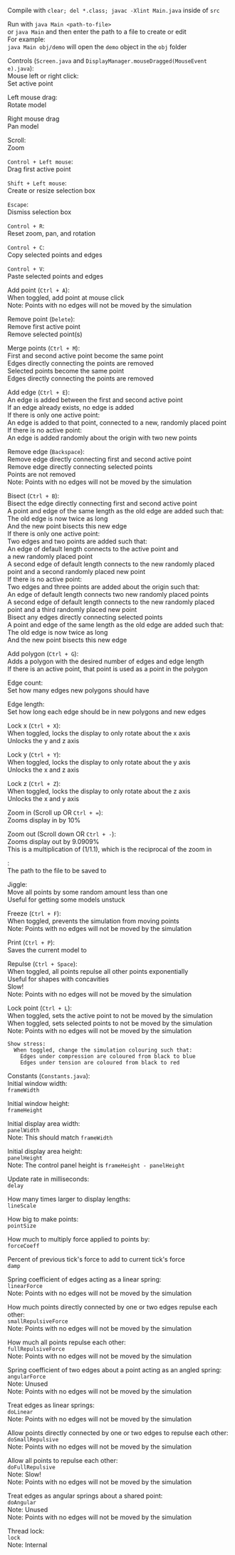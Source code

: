 Compile with `clear; del *.class; javac -Xlint Main.java` inside of `src`  
  
  
Run with `java Main <path-to-file>`  
  or `java Main` and then enter the path to a file to create or edit  
  For example:  
    `java Main obj/demo` will open the `demo` object in the `obj` folder  
  
  
  
Controls (`Screen.java` and `DisplayManager.mouseDragged(MouseEvent e).java`):  
  Mouse left or right click:  
    Set active point  
  
  Left mouse drag:  
    Rotate model  
  
  Right mouse drag  
    Pan model  
  
  Scroll:  
    Zoom  
  
  `Control + Left mouse`:  
    Drag first active point  
  
  `Shift + Left mouse`:  
    Create or resize selection box  
  
  `Escape`:   
    Dismiss selection box  
  
  `Control + R`:  
    Reset zoom, pan, and rotation  
  
  `Control + C`:  
    Copy selected points and edges  
  
  `Control + V`:  
    Paste selected points and edges  
  
  Add point (`Ctrl + A`):  
    When toggled, add point at mouse click  
    Note: Points with no edges will not be moved by the simulation  
  
  Remove point (`Delete`):  
    Remove first active point  
    Remove selected point(s)  
  
  Merge points (`Ctrl + M`):  
    First and second active point become the same point  
      Edges directly connecting the points are removed  
    Selected points become the same point  
      Edges directly connecting the points are removed  
  
  Add edge (`Ctrl + E`):  
    An edge is added between the first and second active point  
      If an edge already exists, no edge is added  
    If there is only one active point:  
      An edge is added to that point, connected to a new, randomly placed point  
    If there is no active point:  
      An edge is added randomly about the origin with two new points  
  
  Remove edge (`Backspace`):  
    Remove edge directly connecting first and second active point  
    Remove edge directly connecting selected points  
    Points are not removed  
    Note: Points with no edges will not be moved by the simulation  
  
  Bisect (`Ctrl + B`):  
    Bisect the edge directly connecting first and second active point  
      A point and edge of the same length as the old edge are added such that:  
        The old edge is now twice as long  
        And the new point bisects this new edge  
    If there is only one active point:  
      Two edges and two points are added such that:  
        An edge of default length connects to the active point and  
          a new randomly placed point  
        A second edge of default length connects to the new randomly placed  
          point and a second randomly placed new point  
    If there is no active point:  
      Two edges and three points are added about the origin such that:  
        An edge of default length connects two new randomly placed points  
        A second edge of default length connects to the new randomly placed  
          point and a third randomly placed new point  
    Bisect any edges directly connecting selected points  
      A point and edge of the same length as the old edge are added such that:  
        The old edge is now twice as long  
        And the new point bisects this new edge  
  
  Add polygon (`Ctrl + G`):  
    Adds a polygon with the desired number of edges and edge length  
    If there is an active point, that point is used as a point in the polygon  
  
  Edge count:  
    Set how many edges new polygons should have  
  
  Edge length:  
    Set how long each edge should be in new polygons and new edges  
  
  Lock x (`Ctrl + X`):  
    When toggled, locks the display to only rotate about the x axis  
    Unlocks the y and z axis  
  
  Lock y (`Ctrl + Y`):  
    When toggled, locks the display to only rotate about the y axis  
    Unlocks the x and z axis  
  
  Lock z (`Ctrl + Z`):  
    When toggled, locks the display to only rotate about the z axis  
    Unlocks the x and y axis  
  
  Zoom in (Scroll up OR `Ctrl + =`):  
    Zooms display in by 10%  
  
  Zoom out (Scroll down OR `Ctrl + -`):  
    Zooms display out by 9.0909%  
    This is a multiplication of (1/1.1), which is the reciprocal of the zoom in  
  
  <path-to-file>:  
    The path to the file to be saved to  
  
  Jiggle:  
    Move all points by some random amount less than one  
      Useful for getting some models unstuck  
  
  Freeze (`Ctrl + F`):  
    When toggled, prevents the simulation from moving points  
    Note: Points with no edges will not be moved by the simulation  
  
  Print (`Ctrl + P`):  
    Saves the current model to <path-to-file>  
  
  Repulse (`Ctrl + Space`):  
    When toggled, all points repulse all other points exponentially  
      Useful for shapes with concavities  
      Slow!  
      Note: Points with no edges will not be moved by the simulation  
  
  Lock point (`Ctrl + L`):  
    When toggled, sets the active point to not be moved by the simulation  
    When toggled, sets selected points to not be moved by the simulation  
    Note: Points with no edges will not be moved by the simulation  
  
    Show stress:  
      When toggled, change the simulation colouring such that:  
        Edges under compression are coloured from black to blue  
        Edges under tension are coloured from black to red  
  
  
  
Constants (`Constants.java`):  
  Initial window width:  
    `frameWidth`  
  
  Initial window height:  
    `frameHeight`  
  
  Initial display area width:  
    `panelWidth`  
    Note: This should match `frameWidth`  
  
  Initial display area height:  
    `panelHeight`  
    Note: The control panel height is `frameHeight - panelHeight`  
  
  Update rate in milliseconds:  
    `delay`  
  
  How many times larger to display lengths:  
    `lineScale`  
  
  How big to make points:  
    `pointSize`  
  
  How much to multiply force applied to points by:  
    `forceCoeff`  
  
  Percent of previous tick's force to add to current tick's force  
    `damp`  
  
  Spring coefficient of edges acting as a linear spring:  
    `linearForce`  
    Note: Points with no edges will not be moved by the simulation  
  
  How much points directly connected by one or two edges repulse each other:  
  `smallRepulsiveForce`  
  Note: Points with no edges will not be moved by the simulation  
  
  How much all points repulse each other:  
    `fullRepulsiveForce`  
    Note: Points with no edges will not be moved by the simulation  
  
  Spring coefficient of two edges about a point acting as an angled spring:  
    `angularForce`  
    Note: Unused  
    Note: Points with no edges will not be moved by the simulation  
  
  Treat edges as linear springs:  
    `doLinear`  
    Note: Points with no edges will not be moved by the simulation  
  
  Allow points directly connected by one or two edges to repulse each other:  
    `doSmallRepulsive`  
    Note: Points with no edges will not be moved by the simulation  
  
  Allow all points to repulse each other:  
    `doFullRepulsive`  
    Note: Slow!  
    Note: Points with no edges will not be moved by the simulation  
  
  Treat edges as angular springs about a shared point:  
    `doAngular`  
    Note: Unused  
    Note: Points with no edges will not be moved by the simulation  
  
  Thread lock:  
    `lock`  
    Note: Internal  
